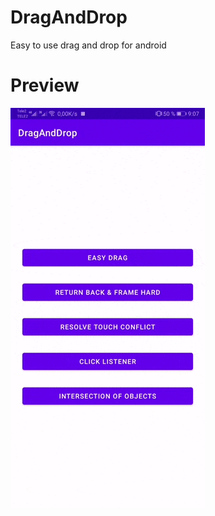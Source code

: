 # DragAndDrop
Easy to use drag and drop for android
# Preview
![easy_drag](./app/assets/gif/easy_drag.gif)
